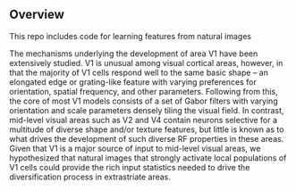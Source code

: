 ## Overview
This repo includes code for learning features from natural images



The mechanisms underlying the development of area V1 have been extensively studied. V1 is unusual among visual cortical areas, however, in that
the majority of V1 cells respond well to the same basic shape – an elongated edge or grating-like feature with varying preferences for orientation,
spatial frequency, and other parameters. Following from this, the core of most V1 models consists of a set of Gabor filters with varying orientation
and scale parameters densely tiling the visual field. In contrast, mid-level visual areas such as V2 and V4 contain neurons selective for a multitude
of diverse shape and/or texture features, but little is known as to what drives the development of such diverse RF properties in these areas. Given
that V1 is a major source of input to mid-level visual areas, we hypothesized that natural images that strongly activate local populations of V1 cells
could provide the rich input statistics needed to drive the diversification process in extrastriate areas.

